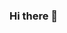 ### Hi there 👋

<!--
**PythonsNFT/PythonsNFT** is a ✨ _special_ ✨ repository because its `README.md` (this file) appears on your GitHub profile.

I've uploaded my code used to generate PythonsNFT as free and open source under a MIT license. This project was my first deep dive into Python to create something other than homework excercises from training courses. At the time of writing and posting the code, I feel like I've already learned so much more and would do many things differently. I'm sure to an intermeidate or seasoned programmer the code is pretty clunky and ugly, but as a beginner I'm thrilled to have been able to generate what was in my head through something completely new to me. 

Google and Stack Overflow were very heavily utilized and referenced throughout (and still are). My biggest obsticle was figuring out how to actually draw pixels through code to generate the Pythons. At first I was trying to compile the Pythons by merging together layers of pixel drawings I made, but this was becoming very labor intensive and I wasn't sure how to technically integrate image merges with the For loop statements, which was the one thing that felt most comfortable to me. I kept seeing references to Numpy in deep Google dives on how to draw pixels with code and once I discovered that np.array() could be used with variables to plot pixels with defined RGB values, that was the breakthrough I needed conceptually to begin pulling it all together.  This still led to many hours of trial and error but I could see a path forward. One easy change I would make/recommend to anyone using this script is to integrate the array tables and main script into one file.  Breaking them out was not necessary and was not Python Zen.

In conclusion, I feel like I learned a lot and it was great first immersive dive into Python. Many things in this script could be done more effeciently and I would encourage this script be used as a starting or jumping off point to be modified. 

Note on Running the Script:
I used the IDE PyCharm to construct and execute the script, which required some manual installation of Python Interpreters through the PyCharm preferences menu. Running the script will only generate 1 image at a time


Helfpfull references regarding Numpy arrays for images:
https://bic-berkeley.github.io/psych-214-fall-2016/arrays_and_images.html
https://www.datacamp.com/community/tutorials/python-numpy-tutorial
https://numpy.org/doc/stable/user/basics.creation.html
https://numpy.org/doc/stable/user/basics.indexing.html

Other beginner helpful resources:
https://docs.python.org/3/tutorial/controlflow.html
https://pynative.com/python-random-randrange/


